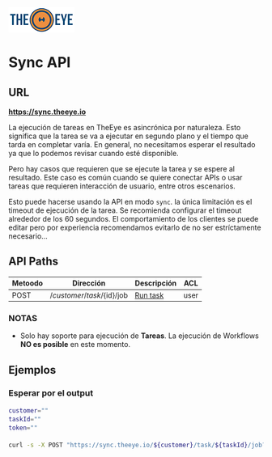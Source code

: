 [![theeye.io](../images/logo-theeye-theOeye-logo2.png)](https://theeye.io/en/index.html)

# Sync API

## URL

**https://sync.theeye.io**


La ejecución de tareas en TheEye es asincrónica por naturaleza. Esto significa que la tarea se va a ejecutar en segundo plano y el tiempo que tarda en completar varía. En general, no necesitamos esperar el resultado ya que lo podemos revisar cuando esté disponible.

Pero hay casos que requieren que se ejecute la tarea y se espere al resultado. Este caso es común cuando se quiere conectar APIs o usar tareas que requieren interacción de usuario, entre otros escenarios. 

Esto puede hacerse usando la API en modo `sync`. la única limitación es el timeout de ejecución de la tarea. Se recomienda configurar el timeout alrededor de los 60 segundos. El comportamiento de los clientes se puede editar pero por experiencia recomendamos evitarlo de no ser estríctamente necesario... 

## API Paths

| Metoodo | Dirección                   | Descripción                 | ACL  | 
| ------- | --------------------------- | --------------------------- | ---- |
| POST    | /${customer}/task/${id}/job | [Run task](#waiting-output) | user | 


### NOTAS

* Solo hay soporte para ejecución de **Tareas**. La ejecución de Workflows **NO es posible** en este momento.

## Ejemplos

### Esperar por el output

```bash
customer=""
taskId=""
token=""

curl -s -X POST "https://sync.theeye.io/${customer}/task/${taskId}/job?access_token=${token}" | jq .output
```
